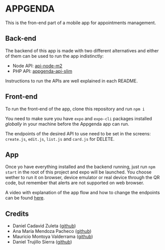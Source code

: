 # APPGENDA

This is the fron-end part of a mobile app for appointments management.

## Back-end

The backend of this app is made with two different alternatives and either of them can be used to run the app indistinctly:

- Node API: [api-node-m2](https://github.com/Maomontoya/api-node-m2.git)
- PHP API: [appgenda-api-slim](https://github.com/danieltrujillo003/appgenda-api-slim.git)

Instructions to run the APIs are well explained in each README.

## Front-end

To run the front-end of the app, clone this repository and run `npm i`

You need to make sure you have `expo` and `expo-cli` packages installed _globally_ in your machine before the Appgenda app can run.

The endpoints of the desired API to use need to be set in the screens: `create.js`, `edit.js`, `list.js` and `card.js` for DELETE.

## App

Once yo have everything installed and the backend running, just run `npm start` in the root of this project and expo will be launched. You choose wether to run it on browser, device emulator or real device through the QR code, but remember that alerts are not supported on web browser.

A video with explanation of the app flow and how to change the endpoints can be found [here](https://drive.google.com/file/d/1eII_1Bgt54m3kzXf2Xb4QqhOXCk48fOg/view?usp=sharing).

## Credits

- Daniel Cadavid Zuleta ([github](https://github.com/dcadavidzuleta/))
- Ana María Mendoza Pacheco ([github](https://github.com/lutolita/))
- Mauricio Montoya Valderrama ([github](https://github.com/Maomontoya/))
- Daniel Trujillo Sierra ([github](https://github.com/danieltrujillo003/))

